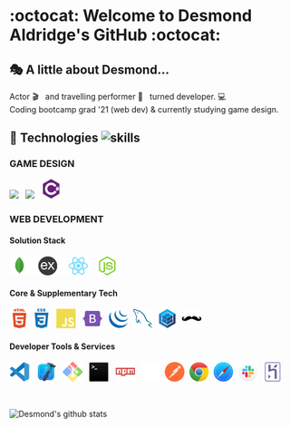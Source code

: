 # :octocat: Welcome to Desmond Aldridge's GitHub :octocat: 
<!-- # DESMOND ![status](https://img.shields.io/badge/FullStackDeveloper-CERTIFICATION-green) -->

## 🎭 A little about Desmond... 

Actor 🎬  &nbsp; and travelling performer 🎪 &nbsp; turned developer. 💻 
<br>
Coding bootcamp grad '21 (web dev) & currently studying game design.
  
## 🌱 Technologies ![skills](https://img.shields.io/badge/Technologies-LEARNED-green)

### GAME DESIGN

<img src="https://img.icons8.com/nolan/2x/unreal-engine.png" width=35px>&nbsp;&nbsp;&nbsp;<img src="https://img.icons8.com/nolan/2x/unity.png" width=35px>&nbsp;&nbsp;&nbsp;<img src="https://github.com/devicons/devicon/blob/master/icons/csharp/csharp-plain.svg" width=35px>
<!-- <img src = "https://github.com/devicons/devicon/blob/master/icons/cplusplus/cplusplus-plain.svg" width=35px> -->

### WEB DEVELOPMENT

#### Solution Stack

<img src="https://raw.githubusercontent.com/izumin5210/emojipack-for-devicon/master/png/mongodb.png" width=35px><img src="./express-white.png" width=65px>&nbsp;<img src="https://raw.githubusercontent.com/izumin5210/emojipack-for-devicon/master/png/react.png" width=35px>&nbsp;&nbsp;&nbsp;&nbsp;<img src="https://raw.githubusercontent.com/izumin5210/emojipack-for-devicon/master/png/nodejs.png" width=35px>

#### Core & Supplementary Tech

<img src="https://github.com/devicons/devicon/blob/master/icons/html5/html5-plain-wordmark.svg" width=35px>&nbsp;<img src="https://github.com/devicons/devicon/blob/master/icons/css3/css3-plain-wordmark.svg" width=35px>&nbsp;&nbsp;<img src="https://github.com/devicons/devicon/blob/master/icons/javascript/javascript-plain.svg" width=35px>&nbsp;&nbsp;&nbsp;<img src="https://raw.githubusercontent.com/devicons/devicon/40cd6bc89a299dc50ac289f8e3b071d0dff49d9c/icons/bootstrap/bootstrap-plain.svg" width=35px>&nbsp;&nbsp;&nbsp;<img src="https://raw.githubusercontent.com/devicons/devicon/40cd6bc89a299dc50ac289f8e3b071d0dff49d9c/icons/jquery/jquery-original.svg" width=35px>&nbsp;&nbsp;<img src="https://raw.githubusercontent.com/izumin5210/emojipack-for-devicon/master/png/mysql.png" width=35px>&nbsp;&nbsp;<img src="https://raw.githubusercontent.com/devicons/devicon/40cd6bc89a299dc50ac289f8e3b071d0dff49d9c/icons/sequelize/sequelize-original.svg" width=35px>&nbsp;&nbsp;<img src="https://raw.githubusercontent.com/devicons/devicon/40cd6bc89a299dc50ac289f8e3b071d0dff49d9c/icons/handlebars/handlebars-original.svg" width=35px>

#### Developer Tools & Services

<img src="https://github.com/devicons/devicon/blob/master/icons/vscode/vscode-original.svg" width=35px>&nbsp;&nbsp;&nbsp;<img src="./app-icon-realistic-materials_2x.png" width=35px>&nbsp;&nbsp;&nbsp;<img src="./bash-icon.png" width="35px">&nbsp;&nbsp;&nbsp;<img src="./terminal-icon.png" width="35px" height="35px">&nbsp;&nbsp;&nbsp;<img src="https://raw.githubusercontent.com/devicons/devicon/40cd6bc89a299dc50ac289f8e3b071d0dff49d9c/icons/npm/npm-original-wordmark.svg" width=35px>&nbsp;&nbsp;<img src="./github-white.png" width=36px>&nbsp;&nbsp;<img src="./postman-logo.png" width=35px>&nbsp;&nbsp;<img src="https://raw.githubusercontent.com/izumin5210/emojipack-for-devicon/master/png/chrome.png" width=35px>&nbsp;&nbsp;<img src="https://raw.githubusercontent.com/izumin5210/emojipack-for-devicon/master/png/safari.png" width=35px>&nbsp;&nbsp;<img src="./slack-icon-1.png" width=36px>&nbsp;&nbsp;<img src="https://raw.githubusercontent.com/izumin5210/emojipack-for-devicon/master/png/heroku.png" width=35px>&nbsp;&nbsp;

<br>

![Desmond's github stats](https://github-readme-stats.vercel.app/api?username=DesmondAldridge&theme=radical&show_icons=true)
